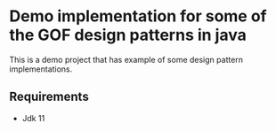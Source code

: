 # Demo implementation for some of the GOF design patterns in java

This is a demo project that has example of some design pattern implementations.

## Requirements
- Jdk 11